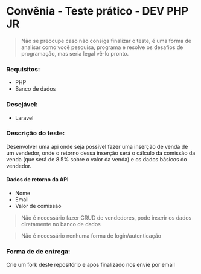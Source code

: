 # Convênia - Teste prático - DEV PHP JR

> Não se preocupe caso não consiga finalizar o teste, é uma forma de analisar como você pesquisa, 
programa e resolve os desafios de programação, mas seria legal vê-lo pronto.

### Requisitos:
- PHP
- Banco de dados

### Desejável:
- Laravel

### Descrição do teste:

Desenvolver uma api onde seja possível fazer uma inserção de venda de um vendedor, 
onde o retorno dessa inserção será o cálculo da comissão da venda 
(que será de 8.5% sobre o valor da venda) 
e os dados básicos do vendedor.

#### Dados de retorno da API
- Nome
- Email
- Valor de comissão

> Não é necessário fazer CRUD de vendedores, pode inserir os dados diretamente no banco de dados

> Não é necessário nenhuma forma de login/autenticação

### Forma de de entrega:

Crie um fork deste repositório e após finalizado nos envie por email
